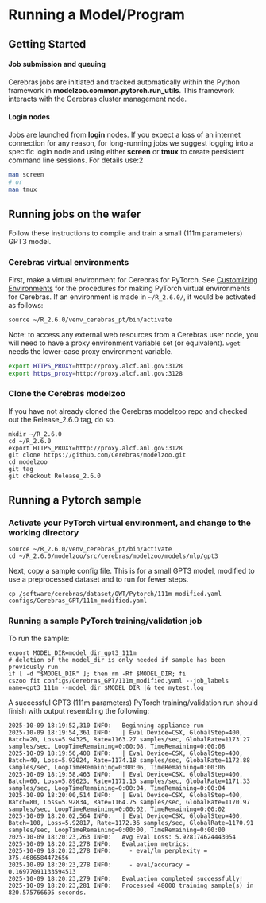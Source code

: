 
# Running a Model/Program

## Getting Started

#### Job submission and queuing

Cerebras jobs are initiated and tracked automatically within the Python framework in **modelzoo.common.pytorch.run_utils**. This framework interacts with the Cerebras cluster management node.

#### Login nodes

Jobs are launched from **login** nodes.
If you expect a loss of an internet connection for any reason, for long-running jobs we suggest logging into a specific login node and using either **screen** or **tmux** to create persistent command line sessions.  For details use:2

```bash
man screen
# or
man tmux
```

## Running jobs on the wafer

Follow these instructions to compile and train a small (111m parameters) GPT3 model.

### Cerebras virtual environments

First, make a virtual environment for Cerebras for PyTorch.
See [Customizing Environments](./customizing-environment.md) for the procedures for making PyTorch virtual environments for Cerebras.
If an environment is made in ```~/R_2.6.0/```, it would be activated as follows:
```console
source ~/R_2.6.0/venv_cerebras_pt/bin/activate
```

Note: to access any external web resources from a Cerebras user node, you will need to have a proxy environment variable set (or equivalent). `wget` needs the lower-case proxy environment variable.
```bash
export HTTPS_PROXY=http://proxy.alcf.anl.gov:3128
export https_proxy=http://proxy.alcf.anl.gov:3128
```

### Clone the Cerebras modelzoo

If you have not already cloned the Cerebras modelzoo repo and checked out the Release_2.6.0 tag, do so.

```console
mkdir ~/R_2.6.0
cd ~/R_2.6.0
export HTTPS_PROXY=http://proxy.alcf.anl.gov:3128
git clone https://github.com/Cerebras/modelzoo.git
cd modelzoo
git tag
git checkout Release_2.6.0
```
## Running a Pytorch sample

### Activate your PyTorch virtual environment, and change to the working directory

```console
source ~/R_2.6.0/venv_cerebras_pt/bin/activate
cd ~/R_2.6.0/modelzoo/src/cerebras/modelzoo/models/nlp/gpt3
```

Next, copy a sample config file. This is for a small GPT3 model, modified to use a preprocessed dataset and to run for fewer steps. 

```text
cp /software/cerebras/dataset/OWT/Pytorch/111m_modified.yaml configs/Cerebras_GPT/111m_modified.yaml
```

### Running a sample PyTorch training/validation job

To run the sample:

```console
export MODEL_DIR=model_dir_gpt3_111m
# deletion of the model_dir is only needed if sample has been previously run
if [ -d "$MODEL_DIR" ]; then rm -Rf $MODEL_DIR; fi
cszoo fit configs/Cerebras_GPT/111m_modified.yaml --job_labels name=gpt3_111m --model_dir $MODEL_DIR |& tee mytest.log
```

<!---
Previously, 
python run.py CSX --job_labels name=gpt3_111m --params configs/Cerebras_GPT/111m_modified.yaml --num_csx=1 --mode train --model_dir $MODEL_DIR --mount_dirs /home/ /software --python_paths /home/$(whoami)/R_2.6.0/modelzoo/src --compile_dir $(whoami) |& tee mytest.log
--->

A successful GPT3 (111m parameters) PyTorch training/validation run should finish with output resembling the following:

```text
2025-10-09 18:19:52,310 INFO:   Beginning appliance run
2025-10-09 18:19:54,361 INFO:   | Eval Device=CSX, GlobalStep=400, Batch=20, Loss=5.94325, Rate=1163.27 samples/sec, GlobalRate=1173.27 samples/sec, LoopTimeRemaining=0:00:08, TimeRemaining=0:00:08
2025-10-09 18:19:56,408 INFO:   | Eval Device=CSX, GlobalStep=400, Batch=40, Loss=5.92024, Rate=1174.18 samples/sec, GlobalRate=1172.88 samples/sec, LoopTimeRemaining=0:00:06, TimeRemaining=0:00:06
2025-10-09 18:19:58,463 INFO:   | Eval Device=CSX, GlobalStep=400, Batch=60, Loss=5.89623, Rate=1171.13 samples/sec, GlobalRate=1171.33 samples/sec, LoopTimeRemaining=0:00:04, TimeRemaining=0:00:04
2025-10-09 18:20:00,514 INFO:   | Eval Device=CSX, GlobalStep=400, Batch=80, Loss=5.92834, Rate=1164.75 samples/sec, GlobalRate=1170.97 samples/sec, LoopTimeRemaining=0:00:02, TimeRemaining=0:00:02
2025-10-09 18:20:02,564 INFO:   | Eval Device=CSX, GlobalStep=400, Batch=100, Loss=5.92817, Rate=1172.36 samples/sec, GlobalRate=1170.91 samples/sec, LoopTimeRemaining=0:00:00, TimeRemaining=0:00:00
2025-10-09 18:20:23,263 INFO:   Avg Eval Loss: 5.928174624443054
2025-10-09 18:20:23,278 INFO:   Evaluation metrics:
2025-10-09 18:20:23,278 INFO:     - eval/lm_perplexity = 375.4686584472656
2025-10-09 18:20:23,278 INFO:     - eval/accuracy = 0.16977091133594513
2025-10-09 18:20:23,279 INFO:   Evaluation completed successfully!
2025-10-09 18:20:23,281 INFO:   Processed 48000 training sample(s) in 820.575766695 seconds.
```




